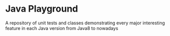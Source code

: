 # Java Playground

A repository of unit tests and classes demonstrating every major interesting feature in each Java version from Java8 to nowadays
